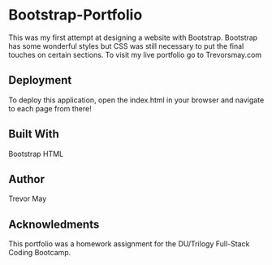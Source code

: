 # Bootstrap-Portfolio

This was my first attempt at designing a website with Bootstrap. Bootstrap has some wonderful styles but CSS was still necessary to put the final touches on certain sections. To visit my live portfolio go to Trevorsmay.com

## Deployment 

To deploy this application, open the index.html in your browser and navigate to each page from there!

## Built With

Bootstrap
HTML

## Author

Trevor May

## Acknowledments

This portfolio was a homework assignment for the DU/Trilogy Full-Stack Coding Bootcamp.